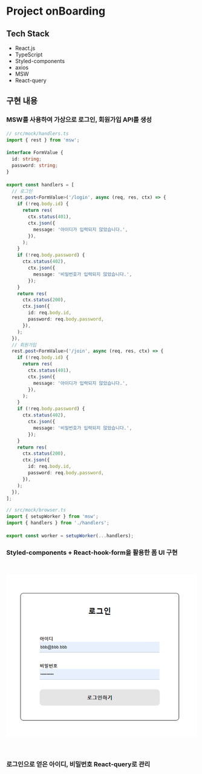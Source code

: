 # Project onBoarding

## Tech Stack

- React.js
- TypeScript
- Styled-components
- axios
- MSW
- React-query

## 구현 내용

### MSW를 사용하여 가상으로 로그인, 회원가입 API를 생성

```typescript
// src/mock/handlers.ts
import { rest } from 'msw';

interface FormValue {
  id: string;
  password: string;
}

export const handlers = [
  // 로그인
  rest.post<FormValue>('/login', async (req, res, ctx) => {
    if (!req.body.id) {
      return res(
        ctx.status(401),
        ctx.json({
          message: '아이디가 입력되지 않았습니다.',
        }),
      );
    }
    if (!req.body.password) {
      ctx.status(402),
        ctx.json({
          message: '비밀번호가 입력되지 않았습니다.',
        });
    }
    return res(
      ctx.status(200),
      ctx.json({
        id: req.body.id,
        password: req.body.password,
      }),
    );
  }),
  // 회원가입
  rest.post<FormValue>('/join', async (req, res, ctx) => {
    if (!req.body.id) {
      return res(
        ctx.status(401),
        ctx.json({
          message: '아이디가 입력되지 않았습니다.',
        }),
      );
    }
    if (!req.body.password) {
      ctx.status(402),
        ctx.json({
          message: '비밀번호가 입력되지 않았습니다.',
        });
    }
    return res(
      ctx.status(200),
      ctx.json({
        id: req.body.id,
        password: req.body.password,
      }),
    );
  }),
];
```

```typescript
// src/mock/browser.ts
import { setupWorker } from 'msw';
import { handlers } from './handlers';

export const worker = setupWorker(...handlers);
```

### Styled-components + React-hook-form을 활용한 폼 UI 구현

<brr><br>

<div align='center'>
<img src='./src/images/loginUI.png' />
</div>
<br><br>

### 로그인으로 얻은 아이디, 비밀번호 React-query로 관리
